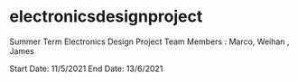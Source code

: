 # electronicsdesignproject
Summer Term Electronics Design Project 
Team Members : Marco, Weihan , James

Start Date: 11/5/2021
End Date: 13/6/2021